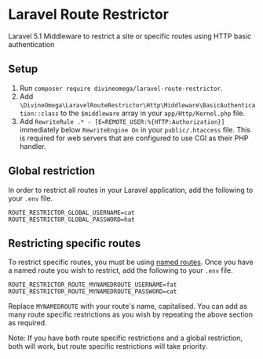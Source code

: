 # Laravel Route Restrictor

Laravel 5.1 Middleware to restrict a site or specific routes using HTTP basic authentication

## Setup

1. Run `composer require divineomega/laravel-route-restrictor`.
2. Add `\DivineOmega\LaravelRouteRestrictor\Http\Middleware\BasicAuthentication::class` to the `$middleware` array in your `app/Http/Kernel.php` file.
3. Add `RewriteRule .* - [E=REMOTE_USER:%{HTTP:Authorization}]` immediately below `RewriteEngine On` in your `public/.htaccess` file. This is required for web servers that are configured to use CGI as their PHP handler.

## Global restriction

In order to restrict all routes in your Laravel application, add the following to your `.env` file.

```
ROUTE_RESTRICTOR_GLOBAL_USERNAME=cat
ROUTE_RESTRICTOR_GLOBAL_PASSWORD=hat
```

## Restricting specific routes

To restrict specific routes, you must be using [named routes](https://laravel.com/docs/5.1/routing#named-routes). Once you have a named route you wish to restrict, add the following to your `.env` file.

```
ROUTE_RESTRICTOR_ROUTE_MYNAMEDROUTE_USERNAME=fat
ROUTE_RESTRICTOR_ROUTE_MYNAMEDROUTE_PASSWORD=cat
```
Replace `MYNAMEDROUTE` with your route's name, capitalised. You can add as many route specific restrictions as you wish by repeating the above section as required.

Note: If you have both route specific restrictions and a global restriction, both will work, but route specific restrictions will take priority.
